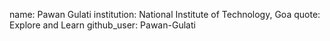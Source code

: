 name: Pawan Gulati
institution: National Institute of Technology, Goa
quote: Explore and Learn
github_user: Pawan-Gulati
